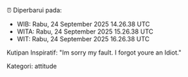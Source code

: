 ⏰ Diperbarui pada:
- WIB: Rabu, 24 September 2025 14.26.38 UTC
- WITA: Rabu, 24 September 2025 15.26.38 UTC
- WIT: Rabu, 24 September 2025 16.26.38 UTC

Kutipan Inspiratif:
"Im sorry my fault. I forgot youre an Idiot."


Kategori: attitude

